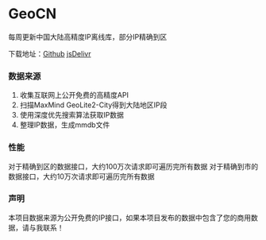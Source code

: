 # GeoCN

每周更新中国大陆高精度IP离线库，部分IP精确到区

下载地址：[Github](https://github.com/ljxi/GeoCN/releases/download/Latest/GeoCN.mmdb) [jsDelivr](https://cdn.jsdelivr.net/gh/ljxi/GeoCN@releases/download/Latest/GeoCN.mmdb)

### 数据来源

1. 收集互联网上公开免费的高精度API
2. 扫描MaxMind GeoLite2-City得到大陆地区IP段
3. 使用深度优先搜索算法获取IP数据
4. 整理IP数据，生成mmdb文件

### 性能

对于精确到区的数据接口，大约100万次请求即可遍历完所有数据
对于精确到市的数据接口，大约10万次请求即可遍历完所有数据

### 声明

本项目数据来源为公开免费的IP接口，如果本项目发布的数据中包含了您的商用数据，请与我联系！



